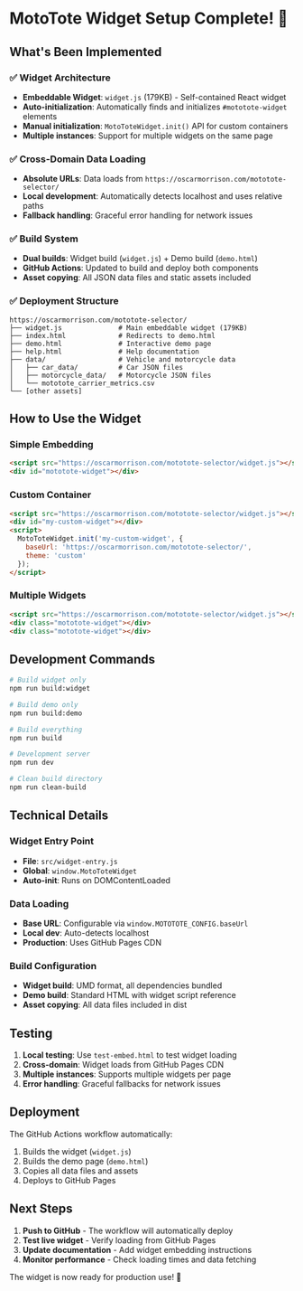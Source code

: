 # MotoTote Widget Setup Complete! 🎉

## What's Been Implemented

### ✅ Widget Architecture
- **Embeddable Widget**: `widget.js` (179KB) - Self-contained React widget
- **Auto-initialization**: Automatically finds and initializes `#mototote-widget` elements
- **Manual initialization**: `MotoToteWidget.init()` API for custom containers
- **Multiple instances**: Support for multiple widgets on the same page

### ✅ Cross-Domain Data Loading
- **Absolute URLs**: Data loads from `https://oscarmorrison.com/mototote-selector/`
- **Local development**: Automatically detects localhost and uses relative paths
- **Fallback handling**: Graceful error handling for network issues

### ✅ Build System
- **Dual builds**: Widget build (`widget.js`) + Demo build (`demo.html`)
- **GitHub Actions**: Updated to build and deploy both components
- **Asset copying**: All JSON data files and static assets included

### ✅ Deployment Structure
```
https://oscarmorrison.com/mototote-selector/
├── widget.js              # Main embeddable widget (179KB)
├── index.html             # Redirects to demo.html
├── demo.html              # Interactive demo page
├── help.html              # Help documentation
├── data/                  # Vehicle and motorcycle data
│   ├── car_data/          # Car JSON files
│   ├── motorcycle_data/   # Motorcycle JSON files
│   └── mototote_carrier_metrics.csv
└── [other assets]
```

## How to Use the Widget

### Simple Embedding
```html
<script src="https://oscarmorrison.com/mototote-selector/widget.js"></script>
<div id="mototote-widget"></div>
```

### Custom Container
```html
<script src="https://oscarmorrison.com/mototote-selector/widget.js"></script>
<div id="my-custom-widget"></div>
<script>
  MotoToteWidget.init('my-custom-widget', {
    baseUrl: 'https://oscarmorrison.com/mototote-selector/',
    theme: 'custom'
  });
</script>
```

### Multiple Widgets
```html
<script src="https://oscarmorrison.com/mototote-selector/widget.js"></script>
<div class="mototote-widget"></div>
<div class="mototote-widget"></div>
```

## Development Commands

```bash
# Build widget only
npm run build:widget

# Build demo only
npm run build:demo

# Build everything
npm run build

# Development server
npm run dev

# Clean build directory
npm run clean-build
```

## Technical Details

### Widget Entry Point
- **File**: `src/widget-entry.js`
- **Global**: `window.MotoToteWidget`
- **Auto-init**: Runs on DOMContentLoaded

### Data Loading
- **Base URL**: Configurable via `window.MOTOTOTE_CONFIG.baseUrl`
- **Local dev**: Auto-detects localhost
- **Production**: Uses GitHub Pages CDN

### Build Configuration
- **Widget build**: UMD format, all dependencies bundled
- **Demo build**: Standard HTML with widget script reference
- **Asset copying**: All data files included in dist

## Testing

1. **Local testing**: Use `test-embed.html` to test widget loading
2. **Cross-domain**: Widget loads from GitHub Pages CDN
3. **Multiple instances**: Supports multiple widgets per page
4. **Error handling**: Graceful fallbacks for network issues

## Deployment

The GitHub Actions workflow automatically:
1. Builds the widget (`widget.js`)
2. Builds the demo page (`demo.html`)
3. Copies all data files and assets
4. Deploys to GitHub Pages

## Next Steps

1. **Push to GitHub** - The workflow will automatically deploy
2. **Test live widget** - Verify loading from GitHub Pages
3. **Update documentation** - Add widget embedding instructions
4. **Monitor performance** - Check loading times and data fetching

The widget is now ready for production use! 🚀
